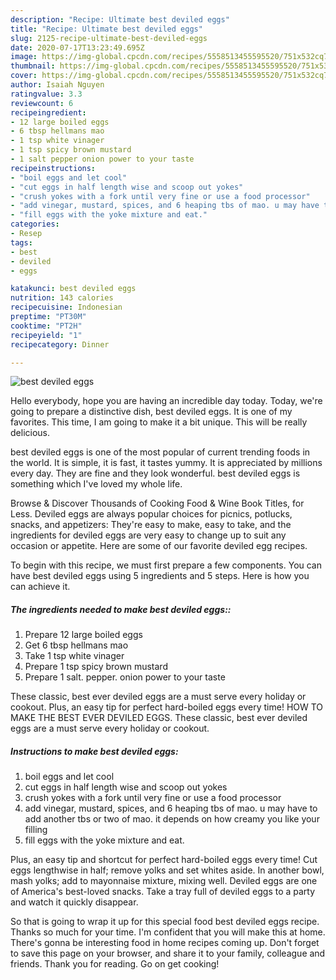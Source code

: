 ```yaml
---
description: "Recipe: Ultimate best deviled eggs"
title: "Recipe: Ultimate best deviled eggs"
slug: 2125-recipe-ultimate-best-deviled-eggs
date: 2020-07-17T13:23:49.695Z
image: https://img-global.cpcdn.com/recipes/5558513455595520/751x532cq70/best-deviled-eggs-recipe-main-photo.jpg
thumbnail: https://img-global.cpcdn.com/recipes/5558513455595520/751x532cq70/best-deviled-eggs-recipe-main-photo.jpg
cover: https://img-global.cpcdn.com/recipes/5558513455595520/751x532cq70/best-deviled-eggs-recipe-main-photo.jpg
author: Isaiah Nguyen
ratingvalue: 3.3
reviewcount: 6
recipeingredient:
- 12 large boiled eggs
- 6 tbsp hellmans mao
- 1 tsp white vinager
- 1 tsp spicy brown mustard
- 1 salt pepper onion power to your taste
recipeinstructions:
- "boil eggs and let cool"
- "cut eggs in half length wise and scoop out yokes"
- "crush yokes with a fork until very fine or use a food processor"
- "add vinegar, mustard, spices, and 6 heaping tbs of mao. u may have to add another tbs or two of mao. it depends on how creamy you like your filling"
- "fill eggs with the yoke mixture and eat."
categories:
- Resep
tags:
- best
- deviled
- eggs

katakunci: best deviled eggs
nutrition: 143 calories
recipecuisine: Indonesian
preptime: "PT30M"
cooktime: "PT2H"
recipeyield: "1"
recipecategory: Dinner

---
```



![best deviled eggs](https://img-global.cpcdn.com/recipes/5558513455595520/751x532cq70/best-deviled-eggs-recipe-main-photo.jpg)

Hello everybody, hope you are having an incredible day today. Today, we're going to prepare a distinctive dish, best deviled eggs. It is one of my favorites. This time, I am going to make it a bit unique. This will be really delicious.

best deviled eggs is one of the most popular of current trending foods in the world. It is simple, it is fast, it tastes yummy. It is appreciated by millions every day. They are fine and they look wonderful. best deviled eggs is something which I've loved my whole life.

Browse &amp; Discover Thousands of Cooking Food &amp; Wine Book Titles, for Less. Deviled eggs are always popular choices for picnics, potlucks, snacks, and appetizers: They&#39;re easy to make, easy to take, and the ingredients for deviled eggs are very easy to change up to suit any occasion or appetite. Here are some of our favorite deviled egg recipes.


To begin with this recipe, we must first prepare a few components. You can have best deviled eggs using 5 ingredients and 5 steps. Here is how you can achieve it.

##### The ingredients needed to make best deviled eggs::

1. Prepare 12 large boiled eggs
1. Get 6 tbsp hellmans mao
1. Take 1 tsp white vinager
1. Prepare 1 tsp spicy brown mustard
1. Prepare 1 salt. pepper. onion power to your taste


These classic, best ever deviled eggs are a must serve every holiday or cookout. Plus, an easy tip for perfect hard-boiled eggs every time! HOW TO MAKE THE BEST EVER DEVILED EGGS. These classic, best ever deviled eggs are a must serve every holiday or cookout. 

##### Instructions to make best deviled eggs:

1. boil eggs and let cool
1. cut eggs in half length wise and scoop out yokes
1. crush yokes with a fork until very fine or use a food processor
1. add vinegar, mustard, spices, and 6 heaping tbs of mao. u may have to add another tbs or two of mao. it depends on how creamy you like your filling
1. fill eggs with the yoke mixture and eat.


Plus, an easy tip and shortcut for perfect hard-boiled eggs every time! Cut eggs lengthwise in half; remove yolks and set whites aside. In another bowl, mash yolks; add to mayonnaise mixture, mixing well. Deviled eggs are one of America&#39;s best-loved snacks. Take a tray full of deviled eggs to a party and watch it quickly disappear. 

So that is going to wrap it up for this special food best deviled eggs recipe. Thanks so much for your time. I'm confident that you will make this at home. There's gonna be interesting food in home recipes coming up. Don't forget to save this page on your browser, and share it to your family, colleague and friends. Thank you for reading. Go on get cooking!
